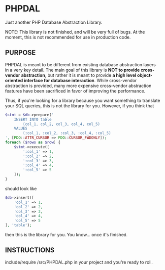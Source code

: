 PHPDAL
======

Just another PHP Database Abstraction Library.

NOTE: This library is not finished, and will be very full of bugs. At the
moment, this is not recommended for use in production code.

PURPOSE
-------

PHPDAL is meant to be different from existing database abstraction layers in a
very key detail. The main goal of this library is **NOT to provide cross-vendor
abstraction**, but rather it is meant to provide **a high level object-oriented
interface for database interaction**. While cross-vendor abstraction is
provided, many more expensive cross-vendor abstraction features have been
sacrificed in favor of improving the performance.

Thus, if you're looking for a
library because you want something to translate your SQL queries, this is not
the library for you. However, if you think that

```php
$stmt = $db->prepare('
    INSERT INTO table
        (col_1, col_2, col_3, col_4, col_5)
    VALUES
        (:col_1, :col_2, :col_3, :col_4, :col_5)
', [PDO::ATTR_CURSOR => PDO::CURSOR_FWDONLY]);
foreach ($rows as $row) {
    $stmt->execute([
        ':col_1' => 1,
        ':col_2' => 2,
        ':col_3' => 3,
        ':col_4' => 4,
        ':col_5' => 5
    ]);
}
```

should look like

```php
$db->insert([
    'col_1' => 1,
    'col_2' => 2,
    'col_3' => 3,
    'col_4' => 4,
    'col_5' => 5
], 'table');
```

then this is the library for you. You know... once it's finished.

INSTRUCTIONS
------------

include/require /src/PHPDAL.php in your project and you're ready
to roll.

